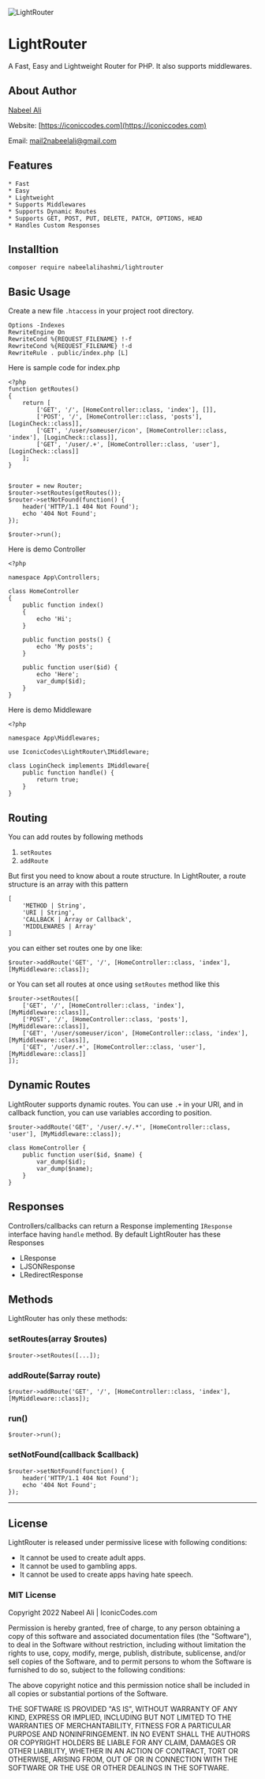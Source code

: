 ![LightRouter](./docs/header.png)

# LightRouter

A Fast, Easy and Lightweight Router for PHP. It also supports middlewares.

## About Author
[Nabeel Ali](https://iconiccodes.com)

Website: [https://iconiccodes.com](https://iconiccodes.com)

Email: [mail2nabeelali@gmail.com](mailto:mail2nabeelali@gmail.com)

## Features

    * Fast
    * Easy
    * Lightweight
    * Supports Middlewares
    * Supports Dynamic Routes
    * Supports GET, POST, PUT, DELETE, PATCH, OPTIONS, HEAD
    * Handles Custom Responses


## Installtion
```
composer require nabeelalihashmi/lightrouter
```

## Basic Usage

Create a new file `.htaccess` in your project root directory. 
```
Options -Indexes
RewriteEngine On
RewriteCond %{REQUEST_FILENAME} !-f
RewriteCond %{REQUEST_FILENAME} !-d
RewriteRule . public/index.php [L]
```
Here is sample code for index.php

```
<?php
function getRoutes()
{
    return [
        ['GET', '/', [HomeController::class, 'index'], []],
        ['POST', '/', [HomeController::class, 'posts'], [LoginCheck::class]],
        ['GET', '/user/someuser/icon', [HomeController::class, 'index'], [LoginCheck::class]],
        ['GET', '/user/.+', [HomeController::class, 'user'], [LoginCheck::class]]
    ];
}


$router = new Router;
$router->setRoutes(getRoutes());
$router->setNotFound(function() {
    header('HTTP/1.1 404 Not Found');
    echo '404 Not Found';
});

$router->run();
```
Here is demo Controller

```
<?php

namespace App\Controllers;

class HomeController
{
    public function index()
    {
        echo 'Hi';
    }

    public function posts() {
        echo 'My posts';
    }

    public function user($id) {
        echo 'Here';
        var_dump($id);
    }
}
```

Here is demo Middleware
```
<?php

namespace App\Middlewares;

use IconicCodes\LightRouter\IMiddleware;

class LoginCheck implements IMiddleware{
    public function handle() {
        return true;
    }
}
```

## Routing

You can add routes by following methods

1. `setRoutes`
2. `addRoute`

But first you need to know about a route structure. In LightRouter, a route structure is an array with this pattern

```
[
    'METHOD | String',
    'URI | String',
    'CALLBACK | Array or Callback',
    'MIDDLEWARES | Array'
]
```

you can either set routes one by one like:

```
$router->addRoute('GET', '/', [HomeController::class, 'index'], [MyMiddleware::class]);
```
or You can set all routes at once using `setRoutes` method like this

```
$router->setRoutes([
    ['GET', '/', [HomeController::class, 'index'], [MyMiddleware::class]],
    ['POST', '/', [HomeController::class, 'posts'], [MyMiddleware::class]],
    ['GET', '/user/someuser/icon', [HomeController::class, 'index'], [MyMiddleware::class]],
    ['GET', '/user/.+', [HomeController::class, 'user'], [MyMiddleware::class]]
]);
```

## Dynamic Routes

LightRouter supports dynamic routes. You can use `.+` in your URI, and in callback function, you can use variables according to position.

```
$router->addRoute('GET', '/user/.+/.*', [HomeController::class, 'user'], [MyMiddleware::class]);

class HomeController {
    public function user($id, $name) {
        var_dump($id);
        var_dump($name);
    }
}
```

## Responses

Controllers/callbacks can return a Response implementing `IResponse` interface having `handle` method. By default LightRouter has these Responses

*   LResponse
*   LJSONResponse
*   LRedirectResponse

## Methods

LightRouter has only these methods:

### setRoutes(array $routes)
```
$router->setRoutes([...]);
```
### addRoute($array route)
```
$router->addRoute('GET', '/', [HomeController::class, 'index'], [MyMiddleware::class]);
```
### run()
```
$router->run();
```
### setNotFound(callback $callback)
```
$router->setNotFound(function() {
    header('HTTP/1.1 404 Not Found');
    echo '404 Not Found';
});
```

-------------------------

## License

LightRouter is released under permissive licese with following conditions:

* It cannot be used to create adult apps.
* It cannot be used to gambling apps.
* It cannot be used to create apps having hate speech.

### MIT License

Copyright 2022 Nabeel Ali | IconicCodes.com

Permission is hereby granted, free of charge, to any person obtaining a copy of this software and associated documentation files (the "Software"), to deal in the Software without restriction, including without limitation the rights to use, copy, modify, merge, publish, distribute, sublicense, and/or sell copies of the Software, and to permit persons to whom the Software is furnished to do so, subject to the following conditions:

The above copyright notice and this permission notice shall be included in all copies or substantial portions of the Software.

THE SOFTWARE IS PROVIDED "AS IS", WITHOUT WARRANTY OF ANY KIND, EXPRESS OR IMPLIED, INCLUDING BUT NOT LIMITED TO THE WARRANTIES OF MERCHANTABILITY, FITNESS FOR A PARTICULAR PURPOSE AND NONINFRINGEMENT. IN NO EVENT SHALL THE AUTHORS OR COPYRIGHT HOLDERS BE LIABLE FOR ANY CLAIM, DAMAGES OR OTHER LIABILITY, WHETHER IN AN ACTION OF CONTRACT, TORT OR OTHERWISE, ARISING FROM, OUT OF OR IN CONNECTION WITH THE SOFTWARE OR THE USE OR OTHER DEALINGS IN THE SOFTWARE.

